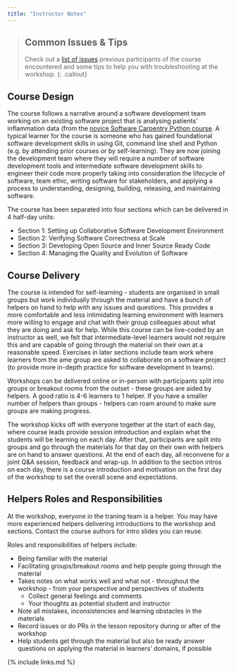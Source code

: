 ```yaml
---
title: "Instructor Notes"
---
```


> ## Common Issues & Tips
> Check out a [list of issues](../common-issues) previous 
> participants of the course encountered and some tips to help you with troubleshooting at the workshop.
{: .callout} 


## Course Design
The course follows a narrative around a software development team working on an existing software project that is analysing patients’ inflammation data (from the [novice Software Carpentry Python course](https://software-carpentry.org/lessons). A typical learner for the course is someone who has gained foundational software development skills in using Git, command line shell and Python (e.g. by attending prior courses or by self-learning). They are now joining the development team where they will require a number of software development tools and intermediate software development skills to engineer their code more properly taking into consideration the lifecycle of software, team ethic, writing software for stakeholders, and applying a process to understanding, designing, building, releasing, and maintaining software. 

The course has been separated into four sections which can be delivered in 4 half-day units: 

- Section 1: Setting up Collaborative Software Development Environment
- Section 2: Verifying Software Correctness at Scale
- Section 3: Developing Open Source and Inner Source Ready Code
- Section 4: Managing the Quality and Evolution of Software

## Course Delivery
The course is intended for self-learning - students are organised in small groups but work individually through the material and have a bunch of helpers on hand to help with any issues and questions. This provides a more comfortable and less intimidating learning environment with learners more willing to engage and chat with their group colleagues about what they are doing and ask for help. While this course can be live-coded by an instructor as well, we felt that intermediate-level learners would not require this and are capable of going through the material on their own at a reasonable speed. Exercises in later sections include team work where learners from the ame group are asked to collaborate on a software project (to provide more in-depth practice for software development in teams). 

Workshops can be delivered online or in-person with participants split into groups or breakout rooms from the outset - these groups are aided by helpers. 
A good ratio is 4-6 learners to 1 helper. If you have a smaller number of helpers than groups - helpers can roam around to make sure groups are making progress. 

The workshop kicks off with everyone together at the start of each day, where course leads provide session introduction and explain what the students will be learning on each day. After that, participants are split into groups and go through the materials for that day on their own with helpers are on hand to answer questions. At the end of each day, all reconvene for a joint Q&A session, feedback and wrap-up. In addition to the section intros on each day, there is a course introduction and motivation on the first day of the workshop to set the overall scene and expectations. 

## Helpers Roles and Responsibilities
At the workshop, everyone in the traning team is a helper. You may have more experienced helpers delivering introductions to the workshop and sections. Contact the course authors for intro slides you can reuse.

Roles and responsibilities of helpers include:
- Being familiar with the material
- Facilitating groups/breakout rooms and help people going through the material
- Takes notes on what works well and what not - throughout the workshop - from your perspective and perspectives of students
  - Collect general feelings and comments
  - Your thoughts as potential student and instructor
- Note all mistakes, inconsistencies and learning obstacles in the materials
- Record issues or do PRs in the lesson repository during or after of the workshop
- Help students get through the material but also be ready answer questions on applying the material in learners’ domains, if possible


{% include links.md %}
